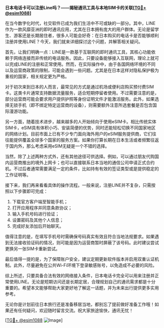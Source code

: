 **日本电话卡可以注册Line吗？——揭秘通讯工具与本地SIM卡的关联[[TG💪+ @esim1088](https://t.me/s/esim1088)]**

在当今数字化时代，社交软件已成为我们生活中不可或缺的一部分。其中，LINE作为一款风靡亚洲的即时通讯应用，尤其在日本拥有庞大的用户群体。无论是留学生、游客还是长期居住者，很多人可能会好奇：在日本购买的电话卡是否能够顺利注册并使用LINE？今天，我们就来详细探讨这个问题，并解答相关疑问。

首先，让我们明确一点：LINE是一款基于互联网的即时通讯工具，其核心功能依赖于网络连接而非传统的电话服务。因此，只要设备能够接入互联网，理论上就可以完成LINE的注册和正常使用。然而，在实际操作中，由于各国网络环境的不同以及运营商政策的限制，可能会遇到一些问题。尤其是在日本这样对隐私保护极为重视的国家，相关规定更为严格。

对于初次来到日本的人而言，最常见的方式是通过机场或便利店购买预付费SIM卡。这类卡片通常支持数据流量服务，适合短期停留者使用。不过需要注意的是，部分运营商可能会要求用户提供护照等身份证明文件才能激活服务。此外，如果选择无锁手机（即不绑定特定运营商的设备），则需要额外注意所选套餐是否包含国际漫游功能。

另一方面，随着技术进步，越来越多的人开始倾向于使用eSIM卡。相比传统实体SIM卡，eSIM具有体积小巧、安装简便的优势，同时还能轻松切换不同国家地区的网络计划。目前市面上已有不少专门面向海外用户的eSIM服务提供商，它们往往能提供覆盖全球多个国家的服务方案。如果你打算长期在日本生活或者频繁往返于国内外，那么考虑采用eSIM无疑是一个不错的选择。

当然，除了上述两种方式外，还有其他途径可供选择。例如，可以通过朋友代购国内运营商推出的境外上网卡；也可以直接联系日本当地的通信公司申请正式合约机。不过后者通常需要满足一定的条件，比如持有有效的签证类型或是提供稳定的工作证明等。

接下来，我们再来看看具体的操作流程。一般来说，注册LINE并不复杂，只需按照以下步骤即可完成：
1. 下载官方客户端至智能手机；
2. 打开应用程序并同意条款协议；
3. 输入手机号码进行验证；
4. 设置密码及其他个人信息；
5. 完成好友添加后开始聊天。

值得注意的是，在填写手机号时需确保号码真实有效且符合当地法规要求。如果遇到无法接收验证码的情况，则可能是因为运营商暂时屏蔽了该号码。此时建议尝试更换另一张SIM卡重新尝试。

最后值得一提的是，为了保障账户安全，建议定期更新软件版本并启用双重认证机制。此外，尽量避免在公共Wi-Fi环境下登录敏感账号，以免造成不必要的风险。

综上所述，只要具备合法有效的网络接入条件，日本电话卡完全可以用来注册并正常使用LINE。无论是短期访问还是长期定居，合理规划自己的通讯需求都是十分重要的。希望本文能够帮助大家更好地了解这一话题，并为未来出行提供更多实用参考。

无论你是计划前往日本旅行还是准备移居当地，都别忘了提前做好准备工作哦！如果还有任何疑问，欢迎随时留言交流。祝大家旅途愉快，通讯无忧！

[[TG💪+ @esim1088](https://t.me/s/esim1088) ![Image](https://i.postimg.cc/4NQfJmqS/Snipaste-2025-05-13-00-14-12.png)]